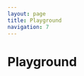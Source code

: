 ```yaml
---
layout: page
title: Playground
navigation: 7
---
```


# Playground

<p id="player"></p>
<div id="editor"></div>
<script src="{{ 'embed.js' | relative_url }}"></script>
<script src="https://cdnjs.cloudflare.com/ajax/libs/jsoneditor/5.5.11/jsoneditor.min.js"></script>
<link href="https://cdnjs.cloudflare.com/ajax/libs/jsoneditor/5.5.11/jsoneditor.min.css" rel="stylesheet">
<script>
    var config = {
        title: 'FS171 Invasion!',
        subtitle: 'LAN Planung - Kalender - Bingo - Wikipedia - Akkukalibration - Alte iPads und iPods - Find My Friends - iPhone Music Player - Apple Watch - Kommandozeile - Star Wars - Dante - Internet of Things Security - VPN',
        summary: 'Wir haben eine wie wir finden abwechslungsreiche Sendung produziert, die wir Euch wie immer mit Freude bereitstellen. Während die Live-Hörer Freak-Show-Bingo spielen, greifen wir das Wikipedia-Thema der letzten Sendung auf und liefern auch noch weitere Aspekte des optimalen Star-Wars-Medienkonsums frei Haus. Dazu viel Nerderei rund um die Kommandozeile, eine Einschätzung der Perspektive der Apple Watch, ein Rant über die mangelhafte Security  im Internet of Things (and Buildings) und allerlei anderer Kram.  Roddi setzt dieses Mal aus, sonst Vollbesetzung.',
        publicationDate: '2016-02-11T03:13:55+00:00',
        poster: 'https://freakshow.fm/wp-content/cache/podlove/04/662a9d4edcf77ea2abe3c74681f509/freak-show_200x200.jpg',
        link: 'https://freakshow.fm/fs171-invasion',
        show: {
            title: 'Freak Show',
            subtitle: 'Menschen! Technik! Sensationen!',
            summary: 'Die muntere Talk Show um Leben mit Technik, das Netz und Technikkultur. Bisweilen Apple-lastig aber selten einseitig. Wir leben und lieben Technologie und reden darüber. Mit Tim, hukl, roddi, Clemens und Denis. Freak Show hieß irgendwann mal mobileMacs.',
            poster: 'https://freakshow.fm/wp-content/cache/podlove/04/662a9d4edcf77ea2abe3c74681f509/freak-show_200x200.jpg',
            link: 'https://freakshow.fm'
        },
        theme: {
            main: '#2B8AC6'
        },
        duration: '04:15:32',
        chapters: [
            { start:"00:00:00", title: 'Intro'},
            { start:"00:01:39", title: 'Begrüßung'},
            { start:"00:04:58", title: 'IETF Meeting Netzwerk'},
            { start:"00:18:37", title: 'Kalender'},
            { start:"00:33:40", title: 'Freak Show Bingo'},
            { start:"00:35:37", title: 'Wikipedia'},
            { start:"01:17:26", title: 'iPhone Akkukalibration'},
            { start:"01:24:55", title: 'Alte iPads und iPod touches'},
            { start:"01:31:02", title: 'Find My Friends'},
            { start:"01:41:46", title: 'iPhone Music Player'},
            { start:"01:56:13", title: 'Apple Watch'},
            { start:"02:11:51", title: 'Kommandozeile: System Appreciation'},
            { start:"02:23:10", title: 'Sound und Design für Games'},
            { start:"02:24:59", title: 'Kommandozeile: Remote Deployment'},
            { start:"02:32:37", title: 'Kommandozeile: Man Pages'},
            { start:"02:44:31", title: 'Kommandozeile: screen vs. tmux'},
            { start:"02:58:02", title: 'Star Wars: Machete Order & Phantom Edit'},
            { start:"03:20:05", title: 'Kopfhörer-Ersatzteile'},
            { start:"03:23:39", title: 'Dante'},
            { start:"03:38:03", title: 'Dante Via'},
            { start:"03:45:33", title: 'Internet of Things Security'},
            { start:"03:56:11", title: 'That One Privacy Guy\'s VPN Comparison Chart'},
            { start:"04:10:00", title: 'Ausklang'}
        ],
        audio: [{
          url: 'http://freakshow.fm/podlove/file/4468/s/download/c/select-show/fs171-invasion.m4a',
          mimeType: 'audio/mp4',
          size: 93260000,
          title: 'Audio MP4'
        }, {
          url: 'http://freakshow.fm/podlove/file/4467/s/download/c/select-show/fs171-invasion.mp3',
          mimeType: 'audio/mp3',
          size: 14665000,
          title: 'Audio MP3'
        }, {
          url: 'http://freakshow.fm/podlove/file/4467/s/download/c/select-show/fs171-invasion.oga',
          mimeType: 'audio/ogg',
          size: 94400000,
          title: 'Audio Ogg'
        }, {
          url: 'http://freakshow.fm/podlove/file/4467/s/download/c/select-show/fs171-invasion.opus',
          mimeType: 'audio/opus',
          size: 94400000,
          title: 'Audio Opus'
        }],
        reference: {
            config: '//podlove-player.surge.sh/fixtures/example.json',
            share: '//podlove-player.surge.sh/share',
            origin: '//podlove-player.surge.sh/standalone.html'
        },
        runtime: {
            language: 'en'
        }
    };

    function loadEditor(store) {
        // create the editor
        var options = {
            search: false,
            onChange: updatePlayer,
            mode: 'code'
        };

        var editor = new JSONEditor(document.getElementById('editor'), options);
        editor.set(config);


        function updatePlayer() {
            store.dispatch({
                type: 'INIT',
                payload: editor.get()
            })
        }
    }

    podlovePlayer('#player', config)
        .then(loadEditor);
</script>
<style>
    #editor {
        height: 750px;
    }

    #editor .jsoneditor {
        border-color: #2B8AC6;
    }

    #editor .jsoneditor-menu {
        background: #2B8AC6;
      border-color: #2B8AC6;
  }
</style>
